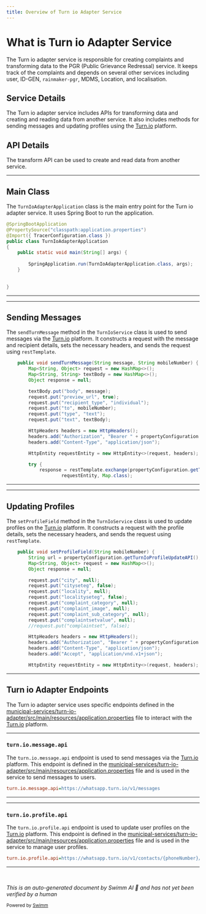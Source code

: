 ```yaml
---
title: Overview of Turn io Adapter Service
---
```

# What is Turn io Adapter Service

The Turn io adapter service is responsible for creating complaints and transforming data to the PGR (Public Grievance Redressal) service. It keeps track of the complaints and depends on several other services including user, ID-GEN, <SwmToken path="municipal-services/turn-io-adapter/src/main/resources/application.properties" pos="25:8:10" line-data="egov.pgr.create.endpoint=rainmaker-pgr/v1/requests/_create">`rainmaker-pgr`</SwmToken>, MDMS, Location, and localisation.

## Service Details

The Turn io adapter service includes APIs for transforming data and creating and reading data from another service. It also includes methods for sending messages and updating profiles using the [Turn.io](http://Turn.io) platform.

## API Details

The transform API can be used to create and read data from another service.

<SwmSnippet path="/municipal-services/turn-io-adapter/src/main/java/org/egov/rb/TurnIoAdapterApplication.java" line="12">

---

## Main Class

The <SwmToken path="municipal-services/turn-io-adapter/src/main/java/org/egov/rb/TurnIoAdapterApplication.java" pos="15:4:4" line-data="public class TurnIoAdapterApplication">`TurnIoAdapterApplication`</SwmToken> class is the main entry point for the Turn io adapter service. It uses Spring Boot to run the application.

```java
@SpringBootApplication
@PropertySource("classpath:application.properties")
@Import({ TracerConfiguration.class })
public class TurnIoAdapterApplication
{
	public static void main(String[] args) {
	
		SpringApplication.run(TurnIoAdapterApplication.class, args);
	}
	
	
}
```

---

</SwmSnippet>

<SwmSnippet path="/municipal-services/turn-io-adapter/src/main/java/org/egov/rb/service/TurnIoService.java" line="76">

---

## Sending Messages

The <SwmToken path="municipal-services/turn-io-adapter/src/main/java/org/egov/rb/service/TurnIoService.java" pos="76:5:5" line-data="	public void sendTurnMessage(String message, String mobileNumber) {">`sendTurnMessage`</SwmToken> method in the <SwmToken path="municipal-services/turn-io-adapter/src/main/java/org/egov/rb/service/TurnIoService.java" pos="34:4:4" line-data="public class TurnIoService {">`TurnIoService`</SwmToken> class is used to send messages via the [Turn.io](http://Turn.io) platform. It constructs a request with the message and recipient details, sets the necessary headers, and sends the request using <SwmToken path="municipal-services/turn-io-adapter/src/main/java/org/egov/rb/service/TurnIoService.java" pos="95:5:5" line-data="			response = restTemplate.exchange(propertyConfiguration.getTurnIoMessageAPI(), HttpMethod.POST,">`restTemplate`</SwmToken>.

```java
	public void sendTurnMessage(String message, String mobileNumber) {
		Map<String, Object> request = new HashMap<>();
		Map<String, String> textBody = new HashMap<>();
		Object response = null;

		textBody.put("body", message);
		request.put("preview_url", true);
		request.put("recipient_type", "individual");
		request.put("to", mobileNumber);
		request.put("type", "text");
		request.put("text", textBody);

		HttpHeaders headers = new HttpHeaders();
		headers.add("Authorization", "Bearer " + propertyConfiguration.getAuthorizationToken());
		headers.add("Content-Type", "application/json");

		HttpEntity requestEntity = new HttpEntity<>(request, headers);

		try {
			response = restTemplate.exchange(propertyConfiguration.getTurnIoMessageAPI(), HttpMethod.POST,
					requestEntity, Map.class);
```

---

</SwmSnippet>

<SwmSnippet path="/municipal-services/turn-io-adapter/src/main/java/org/egov/rb/service/TurnIoService.java" line="105">

---

## Updating Profiles

The <SwmToken path="municipal-services/turn-io-adapter/src/main/java/org/egov/rb/service/TurnIoService.java" pos="105:5:5" line-data="	public void setProfileField(String mobileNumber) {">`setProfileField`</SwmToken> method in the <SwmToken path="municipal-services/turn-io-adapter/src/main/java/org/egov/rb/service/TurnIoService.java" pos="34:4:4" line-data="public class TurnIoService {">`TurnIoService`</SwmToken> class is used to update profiles on the [Turn.io](http://Turn.io) platform. It constructs a request with the profile details, sets the necessary headers, and sends the request using <SwmToken path="municipal-services/turn-io-adapter/src/main/java/org/egov/rb/service/TurnIoService.java" pos="95:5:5" line-data="			response = restTemplate.exchange(propertyConfiguration.getTurnIoMessageAPI(), HttpMethod.POST,">`restTemplate`</SwmToken>.

```java
	public void setProfileField(String mobileNumber) {
		String url = propertyConfiguration.getTurnIoProfileUpdateAPI();
		Map<String, Object> request = new HashMap<>();
		Object response = null;

		request.put("city", null);
		request.put("cityseteg", false);
		request.put("locality", null);
		request.put("localityseteg", false);
		request.put("complaint_category", null);
		request.put("complaint_image", null);
		request.put("complaint_sub_category", null);
		request.put("complaintsetvalue", null);
		//request.put("complaintset", false);

		HttpHeaders headers = new HttpHeaders();
		headers.add("Authorization", "Bearer " + propertyConfiguration.getAuthorizationToken());
		headers.add("Content-Type", "application/json");
		headers.add("Accept", "application/vnd.v1+json");

		HttpEntity requestEntity = new HttpEntity<>(request, headers);
```

---

</SwmSnippet>

## Turn io Adapter Endpoints

The Turn io adapter service uses specific endpoints defined in the <SwmPath>[municipal-services/turn-io-adapter/src/main/resources/application.properties](municipal-services/turn-io-adapter/src/main/resources/application.properties)</SwmPath> file to interact with the [Turn.io](http://Turn.io) platform.

<SwmSnippet path="/municipal-services/turn-io-adapter/src/main/resources/application.properties" line="38">

---

### <SwmToken path="municipal-services/turn-io-adapter/src/main/resources/application.properties" pos="38:0:6" line-data="turn.io.message.api=https://whatsapp.turn.io/v1/messages">`turn.io.message.api`</SwmToken>

The <SwmToken path="municipal-services/turn-io-adapter/src/main/resources/application.properties" pos="38:0:6" line-data="turn.io.message.api=https://whatsapp.turn.io/v1/messages">`turn.io.message.api`</SwmToken> endpoint is used to send messages via the [Turn.io](http://Turn.io) platform. This endpoint is defined in the <SwmPath>[municipal-services/turn-io-adapter/src/main/resources/application.properties](municipal-services/turn-io-adapter/src/main/resources/application.properties)</SwmPath> file and is used in the service to send messages to users.

```ini
turn.io.message.api=https://whatsapp.turn.io/v1/messages
```

---

</SwmSnippet>

<SwmSnippet path="/municipal-services/turn-io-adapter/src/main/resources/application.properties" line="39">

---

### <SwmToken path="municipal-services/turn-io-adapter/src/main/resources/application.properties" pos="39:0:6" line-data="turn.io.profile.api=https://whatsapp.turn.io/v1/contacts/{phoneNumber}/profile">`turn.io.profile.api`</SwmToken>

The <SwmToken path="municipal-services/turn-io-adapter/src/main/resources/application.properties" pos="39:0:6" line-data="turn.io.profile.api=https://whatsapp.turn.io/v1/contacts/{phoneNumber}/profile">`turn.io.profile.api`</SwmToken> endpoint is used to update user profiles on the [Turn.io](http://Turn.io) platform. This endpoint is defined in the <SwmPath>[municipal-services/turn-io-adapter/src/main/resources/application.properties](municipal-services/turn-io-adapter/src/main/resources/application.properties)</SwmPath> file and is used in the service to manage user profiles.

```ini
turn.io.profile.api=https://whatsapp.turn.io/v1/contacts/{phoneNumber}/profile
```

---

</SwmSnippet>

&nbsp;

*This is an auto-generated document by Swimm AI 🌊 and has not yet been verified by a human*

<SwmMeta version="3.0.0" repo-id="Z2l0aHViJTNBJTNBRElHSVQtT1NTJTNBJTNBU3dpbW0tRGVtbw==" repo-name="DIGIT-OSS" doc-type="overview"><sup>Powered by [Swimm](/)</sup></SwmMeta>
